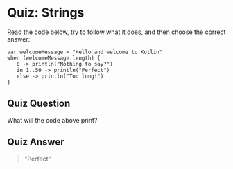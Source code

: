 # Quiz: Strings
Read the code below, try to follow what it does, and then choose the correct answer:
```
var welcomeMessage = "Hello and welcome to Kotlin"
when (welcomeMessage.length) {
   0 -> println("Nothing to say?")
   in 1..50 -> println("Perfect")
   else -> println("Too long!")
}
```

## Quiz Question
What will the code above print?

## Quiz Answer
> "Perfect"